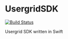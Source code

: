 # UsergridSDK

[![Build Status](https://travis-ci.org/RobertWalsh/UsergridSDK.svg)](https://travis-ci.org/RobertWalsh/UsergridSDK)

Usergrid SDK written in Swift 
